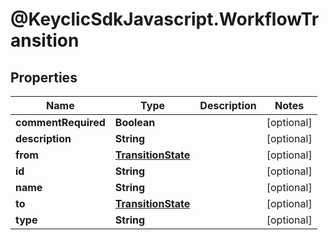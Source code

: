 # @KeyclicSdkJavascript.WorkflowTransition

## Properties
Name | Type | Description | Notes
------------ | ------------- | ------------- | -------------
**commentRequired** | **Boolean** |  | [optional] 
**description** | **String** |  | [optional] 
**from** | [**TransitionState**](TransitionState.md) |  | [optional] 
**id** | **String** |  | [optional] 
**name** | **String** |  | [optional] 
**to** | [**TransitionState**](TransitionState.md) |  | [optional] 
**type** | **String** |  | [optional] 


